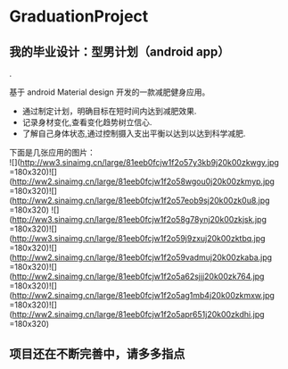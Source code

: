 # GraduationProject
## 我的毕业设计：型男计划（android app）
   .
   
  基于 android Material design 开发的一款减肥健身应用。    
  
  *   通过制定计划，明确目标在短时间内达到减肥效果.
*   记录身材变化,查看变化趋势树立信心.
*   了解自己身体状态,通过控制摄入支出平衡以达到以达到科学减肥.  
    
   下面是几张应用的图片：  
   ![](http://ww3.sinaimg.cn/large/81eeb0fcjw1f2o57y3kb9j20k00zkwgy.jpg  =180x320)![](http://ww2.sinaimg.cn/large/81eeb0fcjw1f2o58wgou0j20k00zkmyp.jpg =180x320)![](http://ww2.sinaimg.cn/large/81eeb0fcjw1f2o57eob9sj20k00zk0u8.jpg =180x320)
  ![](http://ww3.sinaimg.cn/large/81eeb0fcjw1f2o58g78ynj20k00zkjsk.jpg =180x320)![](http://ww3.sinaimg.cn/large/81eeb0fcjw1f2o59j9zxuj20k00zktbq.jpg =180x320)![](http://ww2.sinaimg.cn/large/81eeb0fcjw1f2o59vadmuj20k00zkaba.jpg =180x320)![](http://ww2.sinaimg.cn/large/81eeb0fcjw1f2o5a62sjjj20k00zk764.jpg =180x320)![](http://ww2.sinaimg.cn/large/81eeb0fcjw1f2o5ag1mb4j20k00zkmxw.jpg =180x320)![](http://ww2.sinaimg.cn/large/81eeb0fcjw1f2o5apr651j20k00zkdhi.jpg =180x320)
  
    
##   项目还在不断完善中，请多多指点
